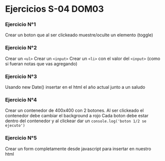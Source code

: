 # Ejercicios S-04 DOM03

### Ejercicio N°1
Crear un boton que al ser clickeado muestre/oculte un elemento (toggle)

### Ejercicio N°2
Crear un `<ul>`
Crear un `<input>`
Crear un `<li>` con el valor del `<input>` (como si fueran notas que vas agregando)

### Ejercicio N°3
Usando new Date() insertar en el html el año actual junto a un saludo

### Ejercicio N°4
Crear un contenedor de 400x400 con 2 botones.
Al ser clickeado el contenedor debe cambiar el background a rojo
Cada boton debe estar dentro del contenedor y al clickear dar un `console.log('boton 1/2 se ejecuto')`

### Ejercicio N°5
Crear un form completamente desde javascript para insertar en nuestro html
